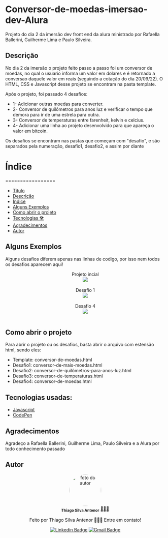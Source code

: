 # Conversor-de-moedas-imersao-dev-Alura
Projeto do dia 2 da imersão dev front end da alura ministrado por Rafaella Ballerini, Guilherme Lima e Paulo Silveira.

## Descrição
No dia 2 da imersão o projeto feito passo a passo foi um conversor de moedas, no qual o usuario informa um valor em dolares e é retornado a conversao daquele valor em reais (seguindo a cotação do dia 20/09/22). O HTML, CSS e Javascript desse projeto se encontram na pasta template.

Após o projeto, foi passado 4 desafios:

* 1- Adicionar outras moedas para converter.
* 2- Conversor de quilômetros para anos luz e verificar o tempo que demora para ir de uma estrela para outra.
* 3- Conversor de temperaturas entre farenheit, kelvin e celcius.
* 4- Adicionar uma linha ao projeto desenvolvido para que apareça o valor em bitcoin.

Os desafios se encontram nas pastas que começam com "desafio", e são separados pela numeração, desafio1, desafio2, e assim por diante

# Índice
=================
<!--ts-->
   * [Titulo](#conversor-de-moedas-imersao-dev-alura)
   * [Descrição](#descrição)
   * [Índice](#índice)
   * [Alguns Exemplos](#alguns-exemplos)
   * [Como abrir o projeto](#como-abrir-o-projeto)
   * [Tecnologias 🛠](#tecnologias-usadas)
   * [Agradecimentos](#agradecimentos)
   * [Autor](#autor)
   <!--te-->

## Alguns Exemplos
Alguns desafios diferem apenas nas linhas de codigo, por isso nem todos os desafios aparecem aqui!
<div align="center">
Projeto incial<br>
<img src="https://media.giphy.com/media/k0aNXZFpzvDURXry5s/giphy.gif">
<br><br>
Desafio 1<br>
<img src ="https://media.giphy.com/media/V6qfm0OF8tid49ZHJa/giphy.gif">
<br><br>
Desafio 4<br>
<img src ="https://media.giphy.com/media/RBUKtEeGULEfgMN4Dr/giphy.gif">
<br><br>
</div>

## Como abrir o projeto
Para abrir o projeto ou os desafios, basta abrir o arquivo com estensão html, sendo eles: <br>
* Template: conversor-de-moedas.html<br>
* Desafio1: conversor-de-mais-moedas.html<br>
* Desafio2: conversor-de-quilômetros-para-anos-luz.html<br>
* Desafio3: conversor-de-temperaturas.html<br>
* Desafio4: conversor-de-moedas.html<br>

## Tecnologias usadas:

- [Javascript](https://developer.mozilla.org/pt-BR/docs/Web/JavaScript)
- [CodePen](https://codepen.io)

## Agradecimentos
Agradeço a Rafaella Ballerini, Guilherme Lima, Paulo Silveira e a Alura por todo conhecimento passado

## Autor
<div align="center">
<a href="https://www.linkedin.com/in/thiago-antenor/">
<img style="border-radius: 50%;" src="https://avatars.githubusercontent.com/u/99970279?v=4" width="100px;" alt="foto do autor"/>
 <br />
 <sub><b>Thiago Silva Antenor</b></sub></a> <a href="https://www.linkedin.com/in/thiago-antenor/" title="Linkedin"> 🧑🏾‍💻</a>


Feito por Thiago Silva Antenor 👨🏾‍💻 Entre em contato!

[![Linkedin Badge](https://img.shields.io/badge/-Thiago-blue?style=flat-square&logo=Linkedin&logoColor=white&link=https://www.linkedin.com/in/thiago-antenor/)](https://www.linkedin.com/in/thiago-antenor/) 
[![Gmail Badge](https://img.shields.io/badge/-thiagoantenor31@gmail.com-c14438?style=flat-square&logo=Gmail&logoColor=white&link=mailto:thiagoantenor31.com)](mailto:thiagoantenor31.com)
</div>

